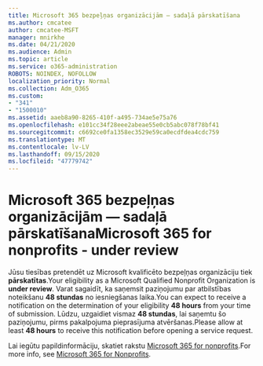 ```yaml
---
title: Microsoft 365 bezpeļņas organizācijām — sadaļā pārskatīšana
ms.author: cmcatee
author: cmcatee-MSFT
manager: mnirkhe
ms.date: 04/21/2020
ms.audience: Admin
ms.topic: article
ms.service: o365-administration
ROBOTS: NOINDEX, NOFOLLOW
localization_priority: Normal
ms.collection: Adm_O365
ms.custom:
- "341"
- "1500010"
ms.assetid: aaeb8a90-8265-410f-a495-734ae5e75a76
ms.openlocfilehash: e101cc34f28eee2abeae55e0cb5abc078f78bf41
ms.sourcegitcommit: c6692ce0fa1358ec3529e59ca0ecdfdea4cdc759
ms.translationtype: MT
ms.contentlocale: lv-LV
ms.lasthandoff: 09/15/2020
ms.locfileid: "47779742"
---
```

# <a name="microsoft-365-for-nonprofits---under-review"></a><span data-ttu-id="84950-102">Microsoft 365 bezpeļņas organizācijām — sadaļā pārskatīšana</span><span class="sxs-lookup"><span data-stu-id="84950-102">Microsoft 365 for nonprofits - under review</span></span>

<span data-ttu-id="84950-103">Jūsu tiesības pretendēt uz Microsoft kvalificēto bezpeļņas organizāciju tiek **pārskatītas**.</span><span class="sxs-lookup"><span data-stu-id="84950-103">Your eligibility as a Microsoft Qualified Nonprofit Organization is **under review**.</span></span> <span data-ttu-id="84950-104">Varat sagaidīt, ka saņemsit paziņojumu par atbilstības noteikšanu **48 stundas** no iesniegšanas laika.</span><span class="sxs-lookup"><span data-stu-id="84950-104">You can expect to receive a notification on the determination of your eligibility **48 hours** from your time of submission.</span></span> <span data-ttu-id="84950-105">Lūdzu, uzgaidiet vismaz **48 stundas**, lai saņemtu šo paziņojumu, pirms pakalpojuma pieprasījuma atvēršanas.</span><span class="sxs-lookup"><span data-stu-id="84950-105">Please allow at least **48 hours** to receive this notification before opening a service request.</span></span> 

<span data-ttu-id="84950-106">Lai iegūtu papildinformāciju, skatiet rakstu [Microsoft 365 for nonprofits](https://www.microsoft.com/nonprofits/microsoft-365).</span><span class="sxs-lookup"><span data-stu-id="84950-106">For more info, see [Microsoft 365 for Nonprofits](https://www.microsoft.com/nonprofits/microsoft-365).</span></span> 
